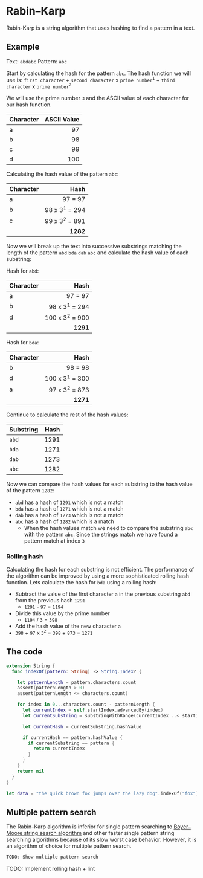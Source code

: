 # Rabin–Karp

Rabin-Karp is a string algorithm that uses hashing to find a pattern in a text.

## Example

Text: `abdabc`
Pattern: `abc`

Start by calculating the hash for the pattern `abc`. The hash function we will use is: `first character` + `second character` x `prime number`<sup>`1`</sup> + `third character` x `prime number`<sup>`2`</sup>

We will use the prime number `3` and the ASCII value of each character for our hash function.

| Character   | ASCII Value |
| ----------- | -----------:|
| a           | 97          |
| b           | 98          |
| c           | 99          |
| d           | 100         |

Calculating the hash value of the pattern `abc`:

| Character   | Hash                      |
| ----------- | -------------------------:|
| a           | 97 = 97                   |
| b           | 98 x 3<sup>1</sup> = 294  |
| c           | 99 x 3<sup>2</sup> = 891  |
|             | **1282**                  |


Now we will break up the text into successive substrings matching the length of the pattern `abd` `bda` `dab` `abc` and calculate the hash value of each substring:

Hash for `abd`:

| Character   | Hash                      |
| ----------- | -------------------------:|
| a           | 97 = 97                   |
| b           | 98 x 3<sup>1</sup> = 294  |
| d           | 100 x 3<sup>2</sup> = 900 |
|             | **1291**                  |

Hash for `bda`:

| Character   | Hash                      |
| ----------- | -------------------------:|
| b           | 98 = 98                   |
| d           | 100 x 3<sup>1</sup> = 300 |
| a           | 97 x 3<sup>2</sup> = 873  |
|             | **1271**                  |

Continue to calculate the rest of the hash values:

| Substring   | Hash |
| ----------- | ----:|
| `abd`       | 1291 |
| `bda`       | 1271 |
| `dab`       | 1273 |
| `abc`       | 1282 |

Now we can compare the hash values for each substring to the hash value of the pattern `1282`:

* `abd` has a hash of `1291` which is not a match
* `bda` has a hash of `1271` which is not a match
* `dab` has a hash of `1273` which is not a match
* `abc` has a hash of `1282` which is a match
  * When the hash values match we need to compare the substring `abc` with the pattern `abc`. Since the strings match we have found a pattern match at index `3`

### Rolling hash

Calculating the hash for each substring is not efficient. The performance of the algorithm can be improved by using a more sophisticated rolling hash function. Lets calculate the hash for `bda` using a rolling hash:

* Subtract the value of the first character `a` in the previous substring `abd` from the previous hash `1291`
  * `1291` - `97` = `1194`
* Divide this value by the prime number
  * `1194` / `3` = `398`
* Add the hash value of the new character `a`
 * `398` + `97` x `3`<sup>`2`</sup> = `398` + `873` = `1271`

## The code

```swift
extension String {
  func indexOf(pattern: String) -> String.Index? {

    let patternLength = pattern.characters.count
    assert(patternLength > 0)
    assert(patternLength <= characters.count)

    for index in 0...characters.count - patternLength {
      let currentIndex = self.startIndex.advancedBy(index)
      let currentSubstring = substringWithRange(currentIndex ..< startIndex.advancedBy(index + patternLength))

      let currentHash = currentSubstring.hashValue

      if currentHash == pattern.hashValue {
        if currentSubstring == pattern {
          return currentIndex
        }
      }
    }
    return nil
  }
}

let data = "the quick brown fox jumps over the lazy dog".indexOf("fox")
```

## Multiple pattern search

The Rabin–Karp algorithm is inferior for single pattern searching to [Boyer–Moore string search algorithm](../Boyer-Moore/) and other faster single pattern string searching algorithms because of its slow worst case behavior. However, it is an algorithm of choice for multiple pattern search.

```swift
TODO: Show multiple pattern search
```

TODO: Implement rolling hash + lint
